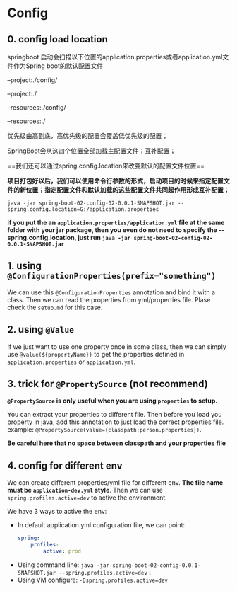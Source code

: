 # Config

## 0. config load location

springboot 启动会扫描以下位置的application.properties或者application.yml文件作为Spring boot的默认配置文件

–project:./config/

–project:./

–resources:./config/

–resources:./

优先级由高到底，高优先级的配置会覆盖低优先级的配置；

SpringBoot会从这四个位置全部加载主配置文件；互补配置；



==我们还可以通过spring.config.location来改变默认的配置文件位置==

**项目打包好以后，我们可以使用命令行参数的形式，启动项目的时候来指定配置文件的新位置；指定配置文件和默认加载的这些配置文件共同起作用形成互补配置**；

`java -jar spring-boot-02-config-02-0.0.1-SNAPSHOT.jar --spring.config.location=G:/application.properties`

**if you put the an `application.properties/application.yml` file at the same folder with your jar package, then you even do not need to specify the --spring.config.location, just run `java -jar spring-boot-02-config-02-0.0.1-SNAPSHOT.jar `**

## 1. using `@ConfigurationProperties(prefix="something")`

We can use this `@ConfigurationProperties` annotation and bind it with a class. Then we can read the properties from yml/properties file. Plase check the `setup.md` for this case.


## 2. using `@Value`

If we just want to use one property once in some class, then we can simply use `@value(${propertyName})` to get the properties defined in `application.properties` or `application.yml`.


## 3. trick for `@PropertySource` (not recommend)

**`@PropertySource` is only useful when you are using `properties` to setup.**

You can extract your properties to different file. Then before you load you property in java, add this annotation to just load the correct properties file. example: `@PropertySource(value={classpath:person.properties})`.

**Be careful here that no space between classpath and your properties file**


## 4. config for different env

We can create different properties/yml file for different env. **The file name must be `application-dev.yml` style**. Then we can use `spring.profiles.active=dev` to active the environment.

We have 3 ways to active the env:
-   In default application.yml configuration file, we can point:
    ```yml
    spring:
        profiles:
            active: prod
    ```
-   Using command line: `java -jar spring-boot-02-config-0.0.1-SNAPSHOT.jar --spring.profiles.active=dev；`
-   Using VM configure: `-Dspring.profiles.active=dev`
